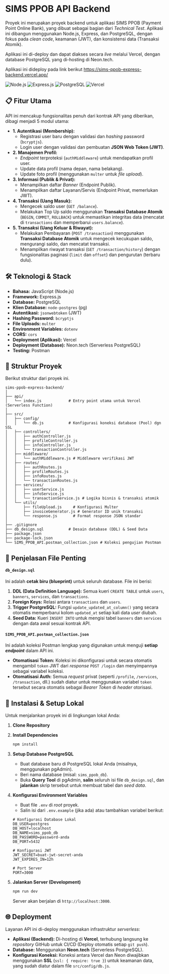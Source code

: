 # SIMS PPOB API Backend

Proyek ini merupakan proyek backend untuk aplikasi SIMS PPOB (Payment Point Online Bank), yang dibuat sebagai bagian dari *Technical Test*. Aplikasi ini dibangun menggunakan Node.js, Express, dan PostgreSQL, dengan fokus pada *clean code*, keamanan (JWT), dan konsistensi data (Transaksi Atomik).

Aplikasi ini di-deploy dan dapat diakses secara *live* melalui Vercel, dengan database PostgreSQL yang di-hosting di Neon.tech. 

Aplikasi ini dideploy pada link berikut https://sims-ppob-express-backend.vercel.app/

![Node.js](https://img.shields.io/badge/Node.js-18.x-green?style=for-the-badge&logo=node.js)
![Express.js](https://img.shields.io/badge/Express.js-5.x-black?style=for-the-badge&logo=express)
![PostgreSQL](https://img.shields.io/badge/PostgreSQL-Neon-blue?style=for-the-badge&logo=postgresql)
![Vercel](https://img.shields.io/badge/Vercel-Deployed-black?style=for-the-badge&logo=vercel)

## 📋 Fitur Utama

API ini mencakup fungsionalitas penuh dari kontrak API yang diberikan, dibagi menjadi 5 modul utama:

* **1. Autentikasi (Membership):**
    * Registrasi user baru dengan validasi dan *hashing* password (`bcryptjs`).
    * Login user dengan validasi dan pembuatan **JSON Web Token (JWT)**.
* **2. Manajemen Profil:**
    * *Endpoint* terproteksi (`authMiddleware`) untuk mendapatkan profil user.
    * Update data profil (nama depan, nama belakang).
    * Update foto profil (menggunakan `multer` untuk *file upload*).
* **3. Informasi (Publik & Privat):**
    * Menampilkan daftar *Banner* (Endpoint Publik).
    * Menampilkan daftar Layanan/Servis (Endpoint Privat, memerlukan JWT).
* **4. Transaksi (Uang Masuk):**
    * Mengecek saldo user (`GET /balance`).
    * Melakukan Top Up saldo menggunakan **Transaksi Database Atomik** (`BEGIN`, `COMMIT`, `ROLLBACK`) untuk memastikan integritas data (mencatat di `transactions` dan memperbarui `users.balance`).
* **5. Transaksi (Uang Keluar & Riwayat):**
    * Melakukan Pembayaran (`POST /transaction`) menggunakan **Transaksi Database Atomik** untuk mengecek kecukupan saldo, mengurangi saldo, dan mencatat transaksi.
    * Menampilkan riwayat transaksi (`GET /transaction/history`) dengan fungsionalitas paginasi (`limit` dan `offset`) dan pengurutan (terbaru dulu).

## 🛠️ Teknologi & Stack

* **Bahasa:** JavaScript (Node.js)
* **Framework:** Express.js
* **Database:** PostgreSQL
* **Klien Database:** `node-postgres` (pg)
* **Autentikasi:** `jsonwebtoken` (JWT)
* **Hashing Password:** `bcryptjs`
* **File Uploads:** `multer`
* **Environment Variables:** `dotenv`
* **CORS:** `cors`
* **Deployment (Aplikasi):** Vercel
* **Deployment (Database):** Neon.tech (Serverless PostgreSQL)
* **Testing:** Postman

## 📁 Struktur Proyek

Berikut struktur dari proyek ini.
```
sims-ppob-express-backend/
│
├── api/
│   └── index.js            # Entry point utama untuk Vercel (Serverless Function)
│
├── src/
│   ├── config/
│   │   └── db.js           # Konfigurasi koneksi database (Pool) dgn SSL
│   ├── controllers/
│   │   ├── authController.js
│   │   ├── profileController.js
│   │   ├── infoController.js
│   │   └── transactionController.js
│   ├── middleware/
│   │   └── authMiddleware.js # Middleware verifikasi JWT
│   ├── routes/
│   │   ├── authRoutes.js
│   │   ├── profileRoutes.js
│   │   ├── infoRoutes.js
│   │   └── transactionRoutes.js
│   ├── services/
│   │   ├── userService.js
│   │   ├── infoService.js
│   │   └── transactionService.js # Logika bisnis & transaksi atomik
│   └── utils/
│       ├── fileUpload.js     # Konfigurasi Multer
│       ├── invoiceGenerator.js # Generator ID unik transaksi
│       └── response.js       # Format response JSON standar
│
├── .gitignore
├── db_design.sql           # Desain database (DDL) & Seed Data
├── package.json
├── package-lock.json
└── SIMS_PPOB_API.postman_collection.json # Koleksi pengujian Postman
```

## 📄 Penjelasan File Penting

#### `db_design.sql`

Ini adalah **cetak biru (blueprint)** untuk seluruh database. File ini berisi:

1.  **DDL (Data Definition Language):** Semua kueri `CREATE TABLE` untuk `users`, `banners`, `services`, dan `transactions`.
2.  **Foreign Keys:** Relasi antara `transactions` dan `users`.
3.  **Trigger PostgreSQL:** Fungsi `update_updated_at_column()` yang secara otomatis memperbarui kolom `updated_at` setiap kali data *user* diubah.
4.  **Seed Data:** Kueri `INSERT INTO` untuk mengisi tabel `banners` dan `services` dengan data awal sesuai kontrak API.

#### `SIMS_PPOB_API.postman_collection.json`

Ini adalah koleksi Postman lengkap yang digunakan untuk menguji **setiap *endpoint*** dalam API ini.

* **Otomatisasi Token:** Koleksi ini dikonfigurasi untuk secara otomatis mengambil `token` JWT dari *response* `POST /login` dan menyimpannya sebagai variabel koleksi.
* **Otomatisasi Auth:** Semua *request* privat (seperti `/profile`, `/services`, `/transaction`, dll.) sudah diatur untuk menggunakan variabel `token` tersebut secara otomatis sebagai *Bearer Token* di *header* otorisasi.

## 🚀 Instalasi & Setup Lokal

Untuk menjalankan proyek ini di lingkungan lokal Anda:

1.  **Clone Repository**

2.  **Install Dependencies**
    ```bash
    npm install
    ```

3.  **Setup Database PostgreSQL**
    * Buat database baru di PostgreSQL lokal Anda (misalnya, menggunakan pgAdmin).
    * Beri nama database (misal: `sims_ppob_db`).
    * Buka **Query Tool** di pgAdmin, **salin** seluruh isi file `db_design.sql`, dan **jalankan** skrip tersebut untuk membuat tabel dan *seed data*.

4.  **Konfigurasi Environment Variables**
    * Buat file `.env` di *root* proyek.
    * Salin isi dari `.env.example` (jika ada) atau tambahkan variabel berikut:

    ```env
    # Konfigurasi Database Lokal
    DB_USER=postgres
    DB_HOST=localhost
    DB_NAME=sims_ppob_db
    DB_PASSWORD=password-anda
    DB_PORT=5432
    
    # Konfigurasi JWT
    JWT_SECRET=buat-jwt-secret-anda
    JWT_EXPIRES_IN=12h
    
    # Port Server
    PORT=3000
    ```

5.  **Jalankan Server (Development)**
    ```bash
    npm run dev
    ```
    Server akan berjalan di `http://localhost:3000`.

## 🌐 Deployment

Layanan API ini di-deploy menggunakan infrastruktur *serverless*:

* **Aplikasi (Backend):** Di-hosting di **Vercel**, terhubung langsung ke *repository* GitHub untuk CI/CD (Deploy otomatis setiap `git push`).
* **Database:** Menggunakan **Neon.tech** (Serverless PostgreSQL).
* **Konfigurasi Koneksi:** Koneksi antara Vercel dan Neon diwajibkan menggunakan **SSL** (`ssl: { require: true }`) untuk keamanan data, yang sudah diatur dalam file `src/config/db.js`.
